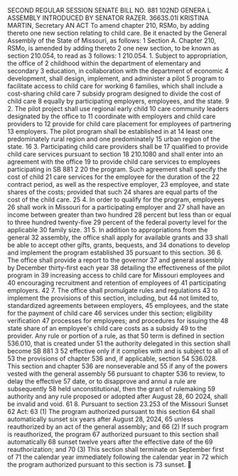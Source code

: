SECOND REGULAR SESSION
SENATE BILL NO. 881
102ND GENERA L ASSEMBLY
INTRODUCED BY SENATOR RAZER.
3663S.01I KRISTINA MARTIN, Secretary
AN ACT
To amend chapter 210, RSMo, by adding thereto one new section relating to child care.
Be it enacted by the General Assembly of the State of Missouri, as follows:
1 Section A. Chapter 210, RSMo, is amended by adding thereto
2 one new section, to be known as section 210.054, to read as
3 follows:
1 210.054. 1. Subject to appropriation, the office of
2 childhood within the department of elementary and secondary
3 education, in collaboration with the department of economic
4 development, shall design, implement, and administer a pilot
5 program to facilitate access to child care for working
6 families, which shall include a cost-sharing child care
7 subsidy program designed to divide the cost of child care
8 equally by participating employers, employees, and the state.
9 2. The pilot project shall use regional early child
10 care community leaders designated by the office to
11 coordinate with employers and child care providers to
12 provide for child care placement for employees of partnering
13 employers. The pilot program shall be established in at
14 least one predominately rural region and one predominately
15 urban region of the state.
16 3. Participating child care providers shall be
17 qualified to provide child care services pursuant to section
18 210.1080 and shall enter into an agreement with the office
19 to provide child care services to employees participating in
SB 881 2
20 the program. Such agreement shall specify the cost of child
21 care services for the employee for the duration of the
22 contract period, as well as the respective employer,
23 employee, and state shares of the costs; provided that such
24 shares are equal parts of the cost of the child care.
25 4. In order to qualify for the program, employees
26 shall work in Missouri for a participating employer and
27 shall have an income between greater than two hundred
28 percent but less than or equal to three hundred twenty-five
29 percent of the federal poverty level for the applicable
30 family size.
31 5. In addition to appropriations from the general
32 assembly, the office shall apply for available grants and
33 shall be able to accept other gifts, grants, bequests, and
34 donations to develop and implement the program established
35 pursuant to this section.
36 6. The office shall provide a report to the governor
37 and general assembly by December thirty-first each year
38 detailing the effectiveness of the pilot program in
39 increasing access to child care for Missouri employees and
40 encouraging recruitment and retention of employees of
41 participating employers.
42 7. The office shall promulgate rules and regulations
43 to implement the provisions of this section, including, but
44 not limited to, standardized agreements between employers,
45 employees, and the state for the payment of child care
46 services under this section; eligibility verification
47 processes for employees; and procedures for issuing the
48 state share of an employee's child care costs as a subsidy
49 to the provider. Any rule or portion of a rule, as that
50 term is defined in section 536.010, that is created under
51 the authority delegated in this section shall become
SB 881 3
52 effective only if it complies with and is subject to all of
53 the provisions of chapter 536 and, if applicable, section
54 536.028. This section and chapter 536 are nonseverable and
55 if any of the powers vested with the general assembly
56 pursuant to chapter 536 to review, to delay the effective
57 date, or to disapprove and annul a rule are subsequently
58 held unconstitutional, then the grant of rulemaking
59 authority and any rule proposed or adopted after August 28,
60 2024, shall be invalid and void.
61 8. Pursuant to section 23.253 of the Missouri Sunset
62 Act:
63 (1) The program authorized pursuant to this section
64 shall automatically sunset six years after August 28, 2024,
65 unless reauthorized by an act of the general assembly; and
66 (2) If such program is reauthorized, the program
67 authorized pursuant to this section shall automatically
68 sunset twelve years after the effective date of the
69 reauthorization; and
70 (3) This section shall terminate on September first of
71 the calendar year immediately following the calendar year in
72 which the program authorized pursuant to this section is
73 sunset.
